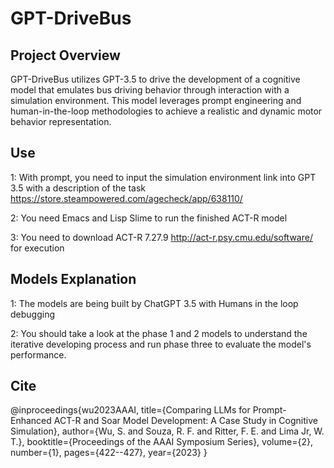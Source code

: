 # GPT-DriveBus

## Project Overview

GPT-DriveBus utilizes GPT-3.5 to drive the development of a cognitive model that emulates bus driving behavior through interaction with a simulation environment. This model leverages prompt engineering and human-in-the-loop methodologies to achieve a realistic and dynamic motor behavior representation.

## Use

1: With prompt, you need to input the simulation environment link into GPT 3.5 with a description of the task https://store.steampowered.com/agecheck/app/638110/

2: You need Emacs and Lisp Slime to run the finished ACT-R model

3: You need to download ACT-R 7.27.9 http://act-r.psy.cmu.edu/software/ for execution

## Models Explanation

1: The models are being built by ChatGPT 3.5 with Humans in the loop debugging

2: You should take a look at the phase 1 and 2 models to understand the iterative developing process and run phase three to evaluate the model's performance.

## Cite
@inproceedings{wu2023AAAI,
  title={Comparing LLMs for Prompt-Enhanced ACT-R and Soar Model Development: A Case Study in Cognitive Simulation},
  author={Wu, S. and Souza, R. F. and Ritter, F. E. and Lima Jr, W. T.},
  booktitle={Proceedings of the AAAI Symposium Series},
  volume={2},
  number={1},
  pages={422--427},
  year={2023}
}

